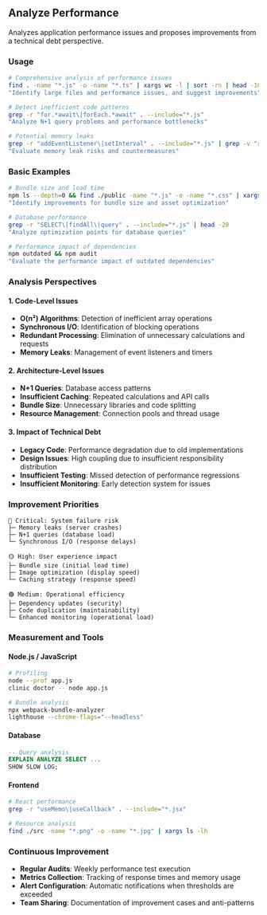 ## Analyze Performance

Analyzes application performance issues and proposes improvements from a technical debt perspective.

### Usage

```bash
# Comprehensive analysis of performance issues
find . -name "*.js" -o -name "*.ts" | xargs wc -l | sort -rn | head -10
"Identify large files and performance issues, and suggest improvements"

# Detect inefficient code patterns
grep -r "for.*await\|forEach.*await" . --include="*.js"
"Analyze N+1 query problems and performance bottlenecks"

# Potential memory leaks
grep -r "addEventListener\|setInterval" . --include="*.js" | grep -v "removeEventListener\|clearInterval"
"Evaluate memory leak risks and countermeasures"
```

### Basic Examples

```bash
# Bundle size and load time
npm ls --depth=0 && find ./public -name "*.js" -o -name "*.css" | xargs ls -lh
"Identify improvements for bundle size and asset optimization"

# Database performance
grep -r "SELECT\|findAll\|query" . --include="*.js" | head -20
"Analyze optimization points for database queries"

# Performance impact of dependencies
npm outdated && npm audit
"Evaluate the performance impact of outdated dependencies"
```

### Analysis Perspectives

#### 1. Code-Level Issues

- **O(n²) Algorithms**: Detection of inefficient array operations
- **Synchronous I/O**: Identification of blocking operations
- **Redundant Processing**: Elimination of unnecessary calculations and requests
- **Memory Leaks**: Management of event listeners and timers

#### 2. Architecture-Level Issues

- **N+1 Queries**: Database access patterns
- **Insufficient Caching**: Repeated calculations and API calls
- **Bundle Size**: Unnecessary libraries and code splitting
- **Resource Management**: Connection pools and thread usage

#### 3. Impact of Technical Debt

- **Legacy Code**: Performance degradation due to old implementations
- **Design Issues**: High coupling due to insufficient responsibility distribution
- **Insufficient Testing**: Missed detection of performance regressions
- **Insufficient Monitoring**: Early detection system for issues

### Improvement Priorities

```
🔴 Critical: System failure risk
├─ Memory leaks (server crashes)
├─ N+1 queries (database load)
└─ Synchronous I/O (response delays)

🟡 High: User experience impact
├─ Bundle size (initial load time)
├─ Image optimization (display speed)
└─ Caching strategy (response speed)

🟢 Medium: Operational efficiency
├─ Dependency updates (security)
├─ Code duplication (maintainability)
└─ Enhanced monitoring (operational load)
```

### Measurement and Tools

#### Node.js / JavaScript

```bash
# Profiling
node --prof app.js
clinic doctor -- node app.js

# Bundle analysis
npx webpack-bundle-analyzer
lighthouse --chrome-flags="--headless"
```

#### Database

```sql
-- Query analysis
EXPLAIN ANALYZE SELECT ...
SHOW SLOW LOG;
```

#### Frontend

```bash
# React performance
grep -r "useMemo\|useCallback" . --include="*.jsx"

# Resource analysis
find ./src -name "*.png" -o -name "*.jpg" | xargs ls -lh
```

### Continuous Improvement

- **Regular Audits**: Weekly performance test execution
- **Metrics Collection**: Tracking of response times and memory usage
- **Alert Configuration**: Automatic notifications when thresholds are exceeded
- **Team Sharing**: Documentation of improvement cases and anti-patterns